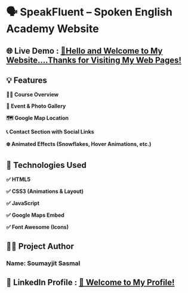 #  🗣️ SpeakFluent – Spoken English Academy Website   <br>
## 🌐 Live Demo : [👋Hello and Welcome to My Website....Thanks for Visiting My Web Pages!](https://soumyajit-sasmal.github.io/-Welcome-to-Educational-Platforms-using-Front-End-Technologies/) <br>
## 💡 Features   
**🧑‍🏫 Course Overview**

**📸 Event & Photo Gallery**

__🗺️ Google Map Location__

__📞 Contact Section with Social Links__

__❄️ Animated Effects (Snowflakes, Hover Animations, etc.)__

## 🔧 Technologies Used
__✅ HTML5__

__✅ CSS3 (Animations & Layout)__

__✅ JavaScript__

__✅ Google Maps Embed__

__✅ Font Awesome (Icons)__
## 👨‍💼 Project Author
### Name: Soumayjit Sasmal

## 🔗 LinkedIn Profile : [👋 Welcome to My Profile!](www.linkedin.com/in/soumyajit-sasmal-a05895353)



